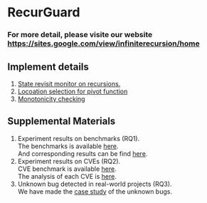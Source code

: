 # RecurGuard
### For more detail, please visite our website https://sites.google.com/view/infiniterecursion/home


## Implement details
1. [State revisit monitor on recursions.](https://sites.google.com/view/endwatch/home/src)
2. [Locoation selection for pivot function](https://sites.google.com/view/infiniterecursion/home/pivot)
3. [Monotonicity checking](https://sites.google.com/view/infiniterecursion/home/monotonicity)


## Supplemental Materials
1. Experiment results on benchmarks (RQ1).  
   The benchmarks is available [here](https://github.com/solidConf/recurGuard/tree/main/Bechmarks/Standard_benchmarks).  
   And corresponding results can be find [here](https://sites.google.com/view/infiniterecursion/home/benchmarks).  
2. Experiment results on CVEs (RQ2).  
   CVE benchmark is available [here](https://github.com/solidConf/recurGuard/tree/main/Bechmarks/CVE_Benchmark).  
   The analysis of each CVE is [here](https://sites.google.com/view/infiniterecursion/home/cve).  
3. Unknown bug detected in real-world projects (RQ3).  
   We have made the [case study](https://sites.google.com/view/infiniterecursion/home/realworld) of the unknown bugs.
